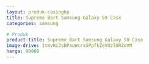 ```yaml
---
layout: produk-casinghp
title: Supreme Bart Samsung Galaxy S9 Case
categories: samsung

# Produk
product-title: Supreme Bart Samsung Galaxy S9 Case
image-drive: 1tmvRi3sDPauWcrsSPpfkZeVUzlURZeVM
harga: 90000
---
```

